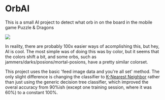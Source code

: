 # OrbAI

This is a small AI project to detect what orb in on the board in the mobile game Puzzle & Dragons

![](https://i.imgur.com/OHwyfBX.jpg)

In reality, there are probably 100x easier ways of acomplishing this, but hey, AI is cool. The most simple was of doing this was by color, but it seems that the colors shift a bit, and some orbs, such as jammers/darks/posions/mortal-posions, have a pretty similar colorset. 

This project uses the basic 'feed image data and you're all set' method. The only slight difference is changing the classifier to [K-Nearest Neighbor](https://towardsdatascience.com/machine-learning-basics-with-the-k-nearest-neighbors-algorithm-6a6e71d01761?gi=31d1469aee71) rather than just using the generic decision tree classifier, which improved the overal accuracy from 90%ish (except one training session, where it was 60%) to a constant 100%.
